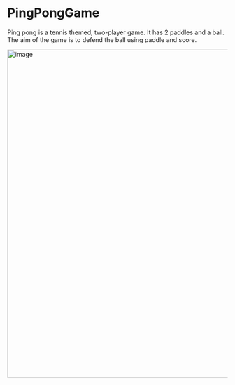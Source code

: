 # PingPongGame
Ping pong is a tennis themed, two-player game. It has 2 paddles and a ball. The aim of the game is to defend the ball using paddle and score.

<img width="749" alt="image" src="https://user-images.githubusercontent.com/27808397/155568697-45507d10-aa45-40b5-b02d-a6fe9762ca24.png">
